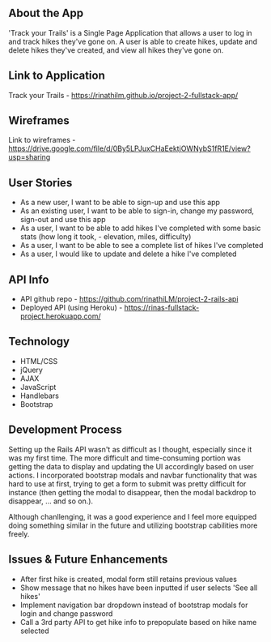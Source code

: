 ## About the App

'Track your Trails' is a Single Page Application that allows a user to log in and track hikes they've gone on. A user is able to create hikes, update and delete hikes they've created, and view all hikes they've gone on.

## Link to Application

Track your Trails - https://rinathilm.github.io/project-2-fullstack-app/

## Wireframes

Link to wireframes - https://drive.google.com/file/d/0By5LPJuxCHaEektjOWNybS1fR1E/view?usp=sharing

## User Stories

- As a new user, I want to be able to sign-up and use this app
- As an existing user, I want to be able to sign-in, change my password, sign-out and use this app
- As a user, I want to be able to add hikes I've completed with some basic stats (how long it took, - elevation, miles, difficulty)
- As a user, I want to be able to see a complete list of hikes I've completed
- As a user, I would like to update and delete a hike I've completed

## API Info

- API github repo - https://github.com/rinathiLM/project-2-rails-api
- Deployed API (using Heroku) - https://rinas-fullstack-project.herokuapp.com/

## Technology

- HTML/CSS
- jQuery
- AJAX
- JavaScript
- Handlebars
- Bootstrap

## Development Process

Setting up the Rails API wasn't as difficult as I thought, especially since it was my first time. The more difficult and time-consuming portion was getting the data to display and updating the UI accordingly based on user actions. I incorporated bootstrap modals and navbar functionality that was hard to use at first, trying to get a form to submit was pretty difficult for instance (then getting the modal to disappear, then the modal backdrop to disappear, ... and so on.).

Although chanllenging, it was a good experience and I feel more equipped doing something similar in the future and utilizing bootstrap cabilities more freely.

## Issues & Future Enhancements

- After first hike is created, modal form still retains previous values
- Show message that no hikes have been inputted if user selects 'See all hikes'
- Implement navigation bar dropdown instead of bootstrap modals for login and change password
- Call a 3rd party API to get hike info to prepopulate based on hike name selected
